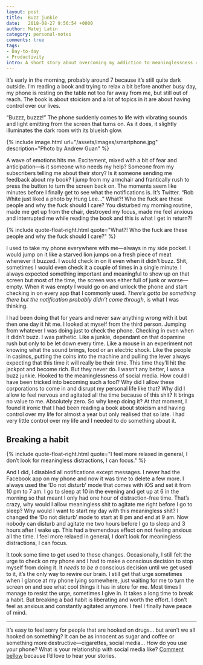 ```yaml
---
layout: post
title:  Buzz junkie
date:   2018-08-27 9:56:54 +0000
author: Matej Latin
category: personal-notes
comments: true
tags:
- Day-to-day
- Productivity
intro: A short story about overcoming my addiction to meaninglessness of social media and smart phones.
---
```


It’s early in the morning, probably around 7 because it’s still quite dark outside. I’m reading a book and trying to relax a bit before another busy day, my phone is resting on the table not too far away from me, but still out of reach. The book is about stoicism and a lot of topics in it are about having control over our lives.

<div class="conversation">
  <p class="indent">“Buzzz, buzzz!” The phone suddenly comes to life with vibrating sounds and light emitting from the screen that turns on. As it does, it slightly illuminates the dark room with its blueish glow.</p>
</div>

{% include image.html url="/assets/images/smartphone.jpg" description="Photo by Andrew Guan" %}

A wave of emotions hits me. Excitement, mixed with a bit of fear and anticipation—is it someone who needs my help? Someone from my subscribers telling me about their story? Is it someone sending me feedback about my book? I jump from my armchair and frantically rush to press the button to turn the screen back on. The moments seem like minutes before I finally get to see what the notifications is. It’s Twitter. “Rob White just liked a photo by Hung Lee…” What?! Who the fuck are these people and why the fuck should I care? You disturbed my morning routine, made me get up from the chair, destroyed my focus, made me feel anxious and interrupted me while reading the book and this is what I get in return?!

{% include quote-float-right.html quote="What?! Who the fuck are these people and why the fuck should I care?" %}

I used to take my phone everywhere with me—always in my side pocket. I would jump on it like a starved lion jumps on a fresh piece of meat whenever it buzzed. I would check in on it even when it didn’t buzz. Shit, sometimes I would even check it a couple of times in a single minute. I always expected something important and meaningful to show up on that screen but most of the time, the screen was either full of junk or worse—empty. When it was empty I would go on and unlock the phone and start checking in on every app that I commonly used. *There’s gotta be something there but the notification probably didn’t come through*, is what I was thinking.

I had been doing that for years and never saw anything wrong with it but then one day it hit me. I looked at myself from the third person. Jumping from whatever I was doing just to check the phone. Checking in even when it didn’t buzz. I was pathetic. Like a junkie, dependant on that dopamine rush but only to be let down every time. Like a mouse in an experiment not knowing what the sound brings, food or an electric shock. Like the people in casinos, putting the coins into the machine and pulling the lever always expecting that this time it will really be their time. This time they’ll hit the jackpot and become rich. But they never do. I wasn’t any better, I was a buzz junkie. Hooked to the meaninglessness of social media. How could I have been tricked into becoming such a fool? Why did I allow these corporations to come in and disrupt my personal life like that? Why did I allow to feel nervous and agitated all the time because of this shit? It brings no value to me. Absolutely zero. So why keep doing it? At that moment, I found it ironic that I had been reading a book about stoicism and having control over my life for almost a year but only realised that so late. I had very little control over my life and I needed to do something about it.

## Breaking a habit

{% include quote-float-right.html quote="I feel more relaxed in general, I don’t look for meaningless distractions, I can focus." %}

And I did, I disabled all notifications except messages. I never had the Facebook app on my phone and now it was time to delete a few more. I always used the ‘Do not disturb’ mode that comes with iOS and set it from 10 pm to 7 am. I go to sleep at 10 in the evening and get up at 6 in the morning so that meant I only had one hour of distraction-free time. That’s crazy, why would I allow meaningless shit to agitate me right before I go to sleep? Why would I want to start my day with this meaningless shit? I changed the ‘Do not disturb’ mode to start at 8 pm and end at 9 am. Now nobody can disturb and agitate me two hours before I go to sleep and 3 hours after I wake up. This had a tremendous effect on not feeling anxious all the time. I feel more relaxed in general, I don’t look for meaningless distractions, I can focus.

It took some time to get used to these changes. Occasionally, I still felt the urge to check on my phone and I had to make a conscious decision to stop myself from doing it. It *needs to be a* conscious decision until we get used to it, it’s the only way to rewire our brain. I still get that urge sometimes when I glance at my phone lying somewhere, just waiting for me to turn the screen on and see what cool things it has in store for me. Most times I manage to resist the urge, sometimes I give in. It takes a long time to break a habit. But breaking a bad habit is liberating and worth the effort. I don’t feel as anxious and constantly agitated anymore. I feel I finally have peace of mind.

---
It’s easy to feel sorry for people that are hooked on drugs… but aren’t we all hooked on something? It can be as innocent as sugar and coffee or something more destructive—cigarettes, social media… How do you use your phone? What is your relationship with social media like? [Comment bellow](#comments) because I’d love to hear your stories.
